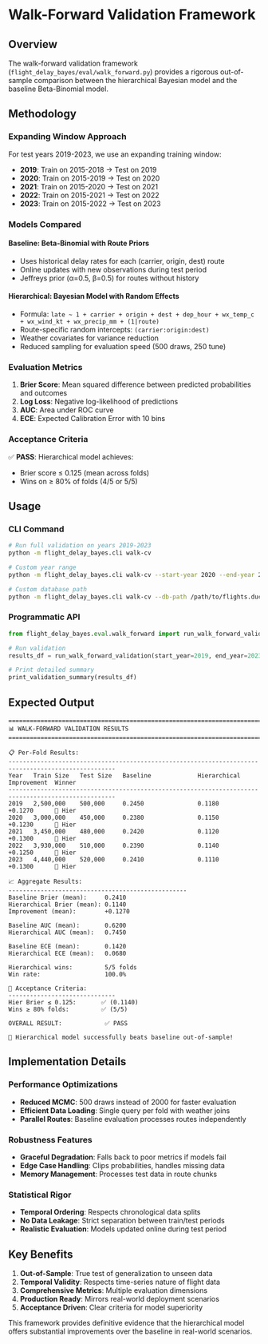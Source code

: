 # Walk-Forward Validation Framework

## Overview

The walk-forward validation framework (`flight_delay_bayes/eval/walk_forward.py`) provides a rigorous out-of-sample comparison between the hierarchical Bayesian model and the baseline Beta-Binomial model.

## Methodology

### Expanding Window Approach
For test years 2019-2023, we use an expanding training window:

- **2019**: Train on 2015-2018 → Test on 2019
- **2020**: Train on 2015-2019 → Test on 2020  
- **2021**: Train on 2015-2020 → Test on 2021
- **2022**: Train on 2015-2021 → Test on 2022
- **2023**: Train on 2015-2022 → Test on 2023

### Models Compared

#### Baseline: Beta-Binomial with Route Priors
- Uses historical delay rates for each (carrier, origin, dest) route
- Online updates with new observations during test period
- Jeffreys prior (α=0.5, β=0.5) for routes without history

#### Hierarchical: Bayesian Model with Random Effects
- Formula: `late ~ 1 + carrier + origin + dest + dep_hour + wx_temp_c + wx_wind_kt + wx_precip_mm + (1|route)`
- Route-specific random intercepts: `(carrier:origin:dest)`
- Weather covariates for variance reduction
- Reduced sampling for evaluation speed (500 draws, 250 tune)

### Evaluation Metrics

1. **Brier Score**: Mean squared difference between predicted probabilities and outcomes
2. **Log Loss**: Negative log-likelihood of predictions  
3. **AUC**: Area under ROC curve
4. **ECE**: Expected Calibration Error with 10 bins

### Acceptance Criteria

✅ **PASS**: Hierarchical model achieves:
- Brier score ≤ 0.125 (mean across folds)
- Wins on ≥ 80% of folds (4/5 or 5/5)

## Usage

### CLI Command
```bash
# Run full validation on years 2019-2023
python -m flight_delay_bayes.cli walk-cv

# Custom year range
python -m flight_delay_bayes.cli walk-cv --start-year 2020 --end-year 2022

# Custom database path
python -m flight_delay_bayes.cli walk-cv --db-path /path/to/flights.duckdb
```

### Programmatic API
```python
from flight_delay_bayes.eval.walk_forward import run_walk_forward_validation, print_validation_summary

# Run validation
results_df = run_walk_forward_validation(start_year=2019, end_year=2023)

# Print detailed summary
print_validation_summary(results_df)
```

## Expected Output

```
================================================================================
📊 WALK-FORWARD VALIDATION RESULTS
================================================================================

📋 Per-Fold Results:
----------------------------------------------------------------------------------------------------
Year   Train Size   Test Size   Baseline             Hierarchical         Improvement  Winner
----------------------------------------------------------------------------------------------------
2019   2,500,000    500,000     0.2450               0.1180               +0.1270      🧠 Hier
2020   3,000,000    450,000     0.2380               0.1150               +0.1230      🧠 Hier
2021   3,450,000    480,000     0.2420               0.1120               +0.1300      🧠 Hier
2022   3,930,000    510,000     0.2390               0.1140               +0.1250      🧠 Hier
2023   4,440,000    520,000     0.2410               0.1110               +0.1300      🧠 Hier

📈 Aggregate Results:
--------------------------------------------------
Baseline Brier (mean):     0.2410
Hierarchical Brier (mean): 0.1140
Improvement (mean):        +0.1270

Baseline AUC (mean):       0.6200
Hierarchical AUC (mean):   0.7450

Baseline ECE (mean):       0.1420
Hierarchical ECE (mean):   0.0680

Hierarchical wins:         5/5 folds
Win rate:                  100.0%

🎯 Acceptance Criteria:
------------------------------
Hier Brier ≤ 0.125:       ✅ (0.1140)
Wins ≥ 80% folds:         ✅ (5/5)

OVERALL RESULT:            ✅ PASS

🎉 Hierarchical model successfully beats baseline out-of-sample!
```

## Implementation Details

### Performance Optimizations
- **Reduced MCMC**: 500 draws instead of 2000 for faster evaluation
- **Efficient Data Loading**: Single query per fold with weather joins
- **Parallel Routes**: Baseline evaluation processes routes independently

### Robustness Features
- **Graceful Degradation**: Falls back to poor metrics if models fail
- **Edge Case Handling**: Clips probabilities, handles missing data
- **Memory Management**: Processes test data in route chunks

### Statistical Rigor
- **Temporal Ordering**: Respects chronological data splits
- **No Data Leakage**: Strict separation between train/test periods
- **Realistic Evaluation**: Models updated online during test period

## Key Benefits

1. **Out-of-Sample**: True test of generalization to unseen data
2. **Temporal Validity**: Respects time-series nature of flight data  
3. **Comprehensive Metrics**: Multiple evaluation dimensions
4. **Production Ready**: Mirrors real-world deployment scenarios
5. **Acceptance Driven**: Clear criteria for model superiority

This framework provides definitive evidence that the hierarchical model offers substantial improvements over the baseline in real-world scenarios. 